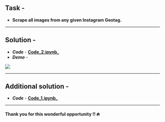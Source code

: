 ## Task -
- **Scrape all images from any given Instagram Geotag.**
---
## Solution -
- **_Code_** - [**Code_2.ipynb_**](https://github.com/AparGarg99/Web-scraping-with-python/blob/master/Scraping%20Instagram%20for%20images/Code_2.ipynb)
- **_Demo_** -
<img src="https://user-images.githubusercontent.com/54896849/84589160-685d9d80-ae4a-11ea-98fc-42d8ae409a4d.gif">

---
## Additional solution -
- **_Code_** - [**Code_1.ipynb_**](https://github.com/AparGarg99/Web-scraping-with-python/blob/master/Scraping%20Instagram%20for%20images/Code_1.ipynb)
---

#### Thank you for this wonderful opportunity !! :fire:
